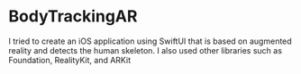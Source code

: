 # BodyTrackingAR

I tried to create an iOS application using SwiftUI that is based on augmented reality and detects the human skeleton. I also used other libraries such as Foundation, RealityKit, and ARKit

